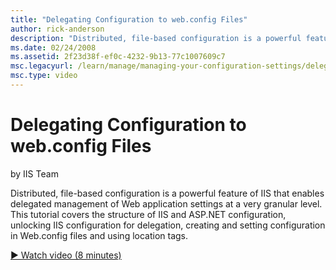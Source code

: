 ```yaml
---
title: "Delegating Configuration to web.config Files"
author: rick-anderson
description: "Distributed, file-based configuration is a powerful feature of IIS that enables delegated management of Web application settings at a very granular level. Th..."
ms.date: 02/24/2008
ms.assetid: 2f23d38f-ef0c-4232-9b13-77c1007609c7
msc.legacyurl: /learn/manage/managing-your-configuration-settings/delegating-configuration-to-webconfig-files
msc.type: video
---
```

# Delegating Configuration to web.config Files

by IIS Team

Distributed, file-based configuration is a powerful feature of IIS that enables delegated management of Web application settings at a very granular level. This tutorial covers the structure of IIS and ASP.NET configuration, unlocking IIS configuration for delegation, creating and setting configuration in Web.config files and using location tags.

[&#9654; Watch video (8 minutes)](https://channel9.msdn.com/Blogs/IIS-NET-Site-Videos/delegating-configuration-to-webconfig-files)
